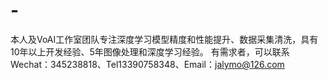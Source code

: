 # -
本人及VoAI工作室团队专注深度学习模型精度和性能提升、数据采集清洗，具有10年以上开发经验、5年图像处理和深度学习经验。 有需求者，可以联系Wechat：345238818、Tel13390758348、Email：jalymo@126.com
